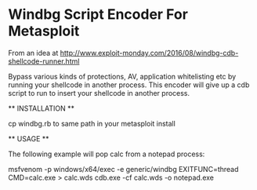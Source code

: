 Windbg Script Encoder For Metasploit
======================================

From an idea at http://www.exploit-monday.com/2016/08/windbg-cdb-shellcode-runner.html

Bypass various kinds of protections, AV, application whitelisting etc by running your 
shellcode in another process. This encoder will give up a cdb script to run to insert
your shellcode in another process.

** INSTALLATION **

cp windbg.rb to same path in your metasploit install

** USAGE **

The following example will pop calc from a notepad process:

msfvenom  -p windows/x64/exec -e generic/windbg EXITFUNC=thread CMD=calc.exe > calc.wds
cdb.exe -cf calc.wds -o notepad.exe



